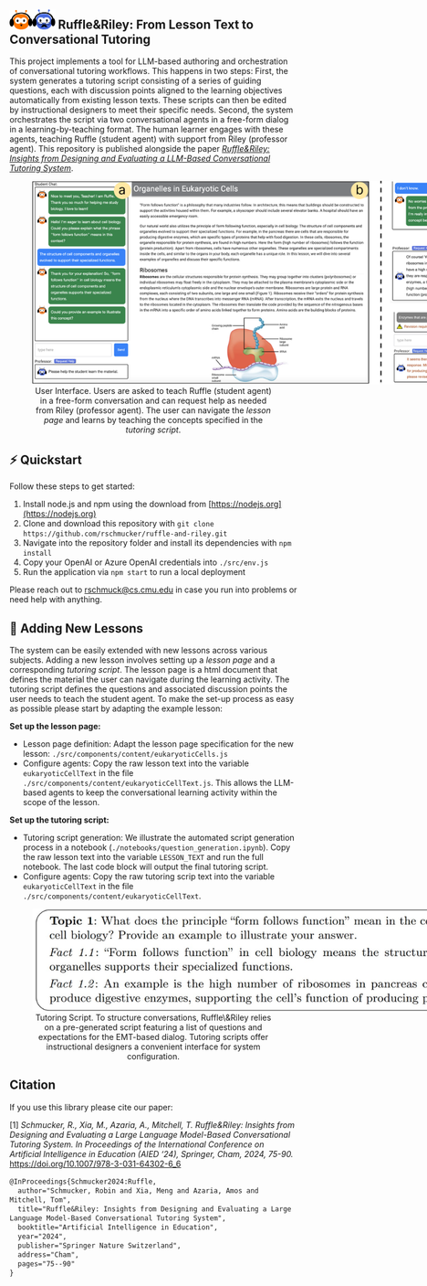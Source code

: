 ## <img src="misc/student.svg" width="40"><img src="misc/prof.svg" width="40"> Ruffle&Riley: From Lesson Text to Conversational Tutoring

This project implements a tool for LLM-based authoring and orchestration of conversational tutoring workflows. This happens in two steps: First, the system generates a tutoring script consisting of a series of guiding questions, each with discussion points aligned to the learning objectives automatically from existing lesson texts. These scripts can then be edited by instructional designers to meet their specific needs. Second, the system orchestrates the script via two conversational agents in a free-form dialog in a learning-by-teaching format. The human learner engages with these agents, teaching Ruffle (student agent) with support from Riley (professor agent). This repository is published alongside the paper [*Ruffle&Riley: Insights from Designing and Evaluating a LLM-Based Conversational Tutoring System*](https://doi.org/10.1007/978-3-031-64302-6_6).

<div align="center">
<figure>
  <img
    src="misc/UI.png"
    alt="UI of Ruffle&Riley."
    style="max-width: 800px; height: auto;">
  <figcaption>User Interface. Users are asked to teach Ruffle (student agent) in a free-form conversation and can request help as needed from Riley (professor agent). The user can navigate the <i>lesson page</i> and learns by teaching the concepts specified in the <i>tutoring script</i>.</figcaption>
</figure>
</div>


## :zap: Quickstart

Follow these steps to get started:

1. Install node.js and npm using the download from [https://nodejs.org](https://nodejs.org)
2. Clone and download this repository with `git clone https://github.com/rschmucker/ruffle-and-riley.git`
3. Navigate into the repository folder and install its dependencies with `npm install`
4. Copy your OpenAI or Azure OpenAI credentials into `./src/env.js`
5. Run the application via `npm start` to run a local deployment

Please reach out to [rschmuck@cs.cmu.edu](mailto:rschmuck@cs.cmu.edu) in case you run into problems or need help with anything.


## :pencil: Adding New Lessons

The system can be easily extended with new lessons across various subjects. Adding a new lesson involves setting up a *lesson page* and a corresponding *tutoring script*. The lesson page is a html document that defines the material the user can navigate during the learning activity. The tutoring script defines the questions and associated discussion points the user needs to teach the student agent. To make the set-up process as easy as possible please start by adapting the example lesson:

**Set up the lesson page:**
* Lesson page definition: Adapt the lesson page specification for the new lesson: ``./src/components/content/eukaryoticCells.js``
* Configure agents: Copy the raw lesson text into the variable ``eukaryoticCellText`` in the file ``./src/components/content/eukaryoticCellText.js``. This allows the LLM-based agents to keep the conversational learning activity within the scope of the lesson.

**Set up the tutoring script:**

* Tutoring script generation: We illustrate the automated script generation process in a notebook (``./notebooks/question_generation.ipynb``). Copy the raw lesson text into the variable ``LESSON_TEXT`` and run the full notebook. The last code block will output the final tutoring script. 
* Configure agents: Copy the raw tutoring scrip text into the variable ``eukaryoticCellText`` in the file ``./src/components/content/eukaryoticCellText``.

<div align="center">
<figure>
  <img
    src="misc/tutoring_script.jpg"
    alt="Tutoring script."
    style="max-width: 800px; height: auto;">
  <figcaption>Tutoring Script. To structure conversations, Ruffle\&Riley relies on a pre-generated script featuring a list of questions and expectations for the EMT-based dialog. Tutoring scripts offer instructional designers a convenient interface for system configuration.
</figcaption>
</figure>
</div>


<!--
<div align="center">
<figure>
  <img
    src="misc/system_architecture.jpg"
    alt="System architecture of Ruffle&Riley."
    style="max-width: 800px; height: auto;">
  <figcaption>System architecture of Ruffle&Riley. The system can create a *tutoring script* automatically from existing lesson texts. During the lesson the agents translate the instructional content specified in the tutoring script into a dynamic learning activity.
</figcaption>
</figure>
</div>
-->


## Citation

If you use this library please cite our paper:

[1] *Schmucker, R., Xia, M., Azaria, A., Mitchell, T. Ruffle&Riley: Insights from Designing and Evaluating a Large Language Model-Based Conversational Tutoring System. In Proceedings of the International Conference on Artificial Intelligence in Education (AIED ‘24), Springer, Cham, 2024, 75-90.* https://doi.org/10.1007/978-3-031-64302-6_6

```
@InProceedings{Schmucker2024:Ruffle,
  author="Schmucker, Robin and Xia, Meng and Azaria, Amos and Mitchell, Tom",
  title="Ruffle&Riley: Insights from Designing and Evaluating a Large Language Model-Based Conversational Tutoring System",
  booktitle="Artificial Intelligence in Education",
  year="2024",
  publisher="Springer Nature Switzerland",
  address="Cham",
  pages="75--90"
}
```
